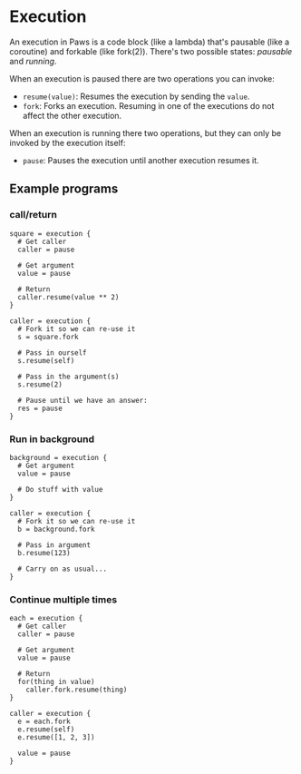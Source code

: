 # Execution

An execution in Paws is a code block (like a lambda) that's pausable (like a
coroutine) and forkable (like fork(2)). There's two possible states:
*pausable* and *running*.

When an execution is paused there are two operations you can invoke:

* `resume(value)`: Resumes the execution by sending the `value`.
* `fork`: Forks an execution. Resuming in one of the executions do not affect
  the other execution.

When an execution is running there two operations, but they can only be
invoked by the execution itself:

* `pause`: Pauses the execution until another execution resumes it.

## Example programs

### call/return

```
square = execution {
  # Get caller
  caller = pause

  # Get argument
  value = pause

  # Return
  caller.resume(value ** 2)
}

caller = execution {
  # Fork it so we can re-use it
  s = square.fork

  # Pass in ourself
  s.resume(self)

  # Pass in the argument(s)
  s.resume(2)

  # Pause until we have an answer:
  res = pause
}
```

### Run in background

```
background = execution {
  # Get argument
  value = pause

  # Do stuff with value
}

caller = execution {
  # Fork it so we can re-use it
  b = background.fork

  # Pass in argument
  b.resume(123)

  # Carry on as usual...
}
```

### Continue multiple times

```
each = execution {
  # Get caller
  caller = pause

  # Get argument
  value = pause

  # Return
  for(thing in value)
    caller.fork.resume(thing)
}

caller = execution {
  e = each.fork
  e.resume(self)
  e.resume([1, 2, 3])

  value = pause
}
```

